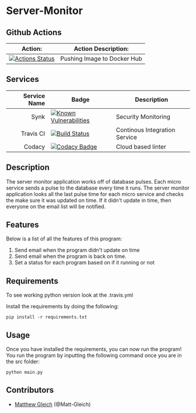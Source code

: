 # Server-Monitor

## Github Actions

| Action:                                                                                                                                                                    | Action Description:         |
|----------------------------------------------------------------------------------------------------------------------------------------------------------------------------|-----------------------------|
| [![Actions Status](https://github.com/goffstown-sports-app/Server-Monitor/workflows/Docker-Hub/badge.svg)](https://github.com/goffstown-sports-app/Server-Monitor/actions) | Pushing Image to Docker Hub |

## Services

| Service Name | Badge                                                                                                                                                                                                                                                                                           | Description                   |
|-------------:|-------------------------------------------------------------------------------------------------------------------------------------------------------------------------------------------------------------------------------------------------------------------------------------------------|-------------------------------|
| Synk         | [![Known Vulnerabilities](https://snyk.io/test/github/goffstown-sports-app/Server-Monitor/badge.svg)](https://snyk.io/test/github/goffstown-sports-app/Server-Monitor)                                                                                                              | Security Monitoring           |
| Travis CI    | [![Build Status](https://travis-ci.com/goffstown-sports-app/Server-Monitor.svg?branch=master)](https://travis-ci.com/goffstown-sports-app/Server-Monitor)                                                                                                                           | Continous Integration Service |
| Codacy       | [![Codacy Badge](https://api.codacy.com/project/badge/Grade/79e012cb6bc4425ba829dd60aa517c87)](https://app.codacy.com/app/matthewgleich/Server-Monitor?utm_source=github.com&utm_medium=referral&utm_content=goffstown-sports-app/Server-Monitor&utm_campaign=Badge_Grade_Settings) | Cloud based linter            |

## Description

The server monitor application works off of database pulses. Each micro service sends a pulse to the database every time it runs. The server monitor application looks all the last pulse time for each micro service and checks the make sure it was updated on time. If it didn't update in time, then everyone on the email list will be notified.

## Features

Below is a list of all the features of this program:

1. Send email when the program didn't update on time
2. Send email when the program is back on time.
3. Set a status for each program based on if it running or not

## Requirements

To see working python version look at the .travis.yml

Install the requirements by doing the following:

`pip install -r requirements.txt`

## Usage

Once you have installed the requirements, you can now run the program! You run the program by inputting the following command once you are in the src folder:

`python main.py`

## Contributors

* [Matthew Gleich](https://github.com/Matt-Gleich) (@Matt-Gleich)
